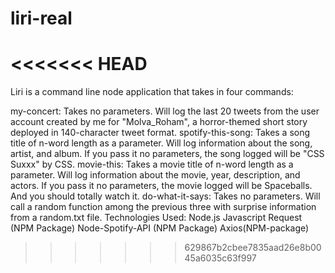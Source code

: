 # liri-real

<<<<<<< HEAD
=======


Liri is a command line node application that takes in four commands:

my-concert: Takes no parameters. Will log the last 20 tweets from the user account created by me for "Molva_Roham", a horror-themed short story deployed in 140-character tweet format.
spotify-this-song: Takes a song title of n-word length as a parameter. Will log information about the song, artist, and album. If you pass it no parameters, the song logged will be "CSS Suxxx" by CSS.
movie-this: Takes a movie title of n-word length as a parameter. Will log information about the movie, year, description, and actors. If you pass it no parameters, the movie logged will be Spaceballs. And you should totally watch it.
do-what-it-says: Takes no parameters. Will call a random function among the previous three with surprise information from a random.txt file.
Technologies Used:
Node.js
Javascript
Request (NPM Package)
Node-Spotify-API (NPM Package)
Axios(NPM-package)
>>>>>>> 629867b2cbee7835aad26e8b0045a6035c63f997
